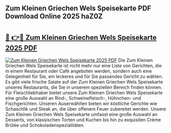 ## Zum Kleinen Griechen Wels Speisekarte PDF Download Online 2025 haZ0Z

# <h2><a href="http://gc5yrs.nevu.top/?p=Zum+Kleinen+Griechen+Wels+Speisekarte">🔗 👉🔴 Zum Kleinen Griechen Wels Speisekarte 2025 PDF</a></h2>

[![Zum Kleinen Griechen Wels Speisekarte 2025 PDF](https://i.imgur.com/dBaPXMq.png)](http://gc5yrs.nevu.top/?p=Zum+Kleinen+Griechen+Wels+Speisekarte)
Die Zum Kleinen Griechen Wels Speisekarte ist nicht mehr nur eine Liste von Gerichten, die in einem Restaurant oder Café angeboten werden, sondern auch eine Gelegenheit für Sie, ein leckeres und für Sie passendes Gericht zu wählen. Es gibt viele frische Salate auf der Zum Kleinen Griechen Wels Speisekarte unseres Restaurants, die Sie in unserem speziellen Bereich finden können. Für Fleischliebhaber bietet unsere Zum Kleinen Griechen Wels Speisekarte eine große Auswahl an Rind-, Schweinefleisch-, Hühnchen- und Fischgerichten. Unseren Auserwählten bieten wir köstliche Gerichte wie Schaschlik und Steak an, die über offenem Feuer zubereitet werden. Unsere Zum Kleinen Griechen Wels Speisekarte umfasst eine große Auswahl an Desserts, von klassischen Torten und Kuchen bis hin zu exquisiten Crème Brûlée und Schokoladenspezialitäten.
